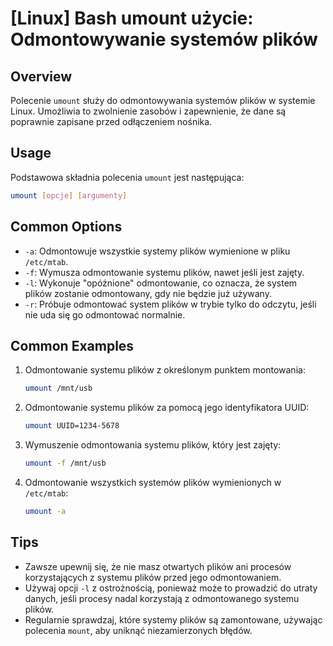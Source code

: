 # [Linux] Bash umount użycie: Odmontowywanie systemów plików

## Overview
Polecenie `umount` służy do odmontowywania systemów plików w systemie Linux. Umożliwia to zwolnienie zasobów i zapewnienie, że dane są poprawnie zapisane przed odłączeniem nośnika.

## Usage
Podstawowa składnia polecenia `umount` jest następująca:

```bash
umount [opcje] [argumenty]
```

## Common Options
- `-a`: Odmontowuje wszystkie systemy plików wymienione w pliku `/etc/mtab`.
- `-f`: Wymusza odmontowanie systemu plików, nawet jeśli jest zajęty.
- `-l`: Wykonuje "opóźnione" odmontowanie, co oznacza, że system plików zostanie odmontowany, gdy nie będzie już używany.
- `-r`: Próbuje odmontować system plików w trybie tylko do odczytu, jeśli nie uda się go odmontować normalnie.

## Common Examples
1. Odmontowanie systemu plików z określonym punktem montowania:
   ```bash
   umount /mnt/usb
   ```

2. Odmontowanie systemu plików za pomocą jego identyfikatora UUID:
   ```bash
   umount UUID=1234-5678
   ```

3. Wymuszenie odmontowania systemu plików, który jest zajęty:
   ```bash
   umount -f /mnt/usb
   ```

4. Odmontowanie wszystkich systemów plików wymienionych w `/etc/mtab`:
   ```bash
   umount -a
   ```

## Tips
- Zawsze upewnij się, że nie masz otwartych plików ani procesów korzystających z systemu plików przed jego odmontowaniem.
- Używaj opcji `-l` z ostrożnością, ponieważ może to prowadzić do utraty danych, jeśli procesy nadal korzystają z odmontowanego systemu plików.
- Regularnie sprawdzaj, które systemy plików są zamontowane, używając polecenia `mount`, aby uniknąć niezamierzonych błędów.